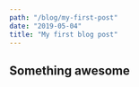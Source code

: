 ```yaml
---
path: "/blog/my-first-post"
date: "2019-05-04"
title: "My first blog post"
---
```


## Something awesome
